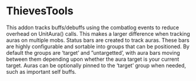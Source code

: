 # ThievesTools

This addon tracks buffs/debuffs using the combatlog events to reduce overhead on UnitAura() calls. This makes a larger difference when tracking auras on multiple mobs. Status bars are created to track auras. These bars are highly configurable and sortable into groups that can be positioned. By default the groups are ‘target’ and ”untargetted’, with aura bars moving between them depending upon whether the aura target is your current target. Auras can be optionally pinned to the ‘target’ group when needed, such as important self buffs.
